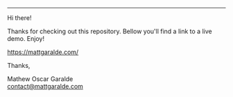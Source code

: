 

----------------------------------------------------------------- 

Hi there! 

Thanks for checking out this repository. Bellow you'll find a link to a live demo. Enjoy!

https://mattgaralde.com/

Thanks,

Mathew Oscar Garalde  
contact@mattgaralde.com


